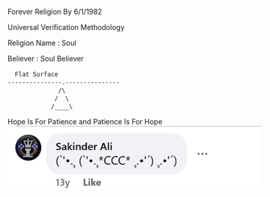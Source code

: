 Forever Religion By 6/1/1982

Universal Verification Methodology

Religion Name        : Soul 

Believer             : Soul Believer


      Flat Surface
    ---------------.---------------
                  /\
                 /  \
                /____\

Hope Is For Patience and Patience Is For Hope
![VFP](https://github.com/zakinder/New-Religion/blob/main/CCC.png "CCC")
